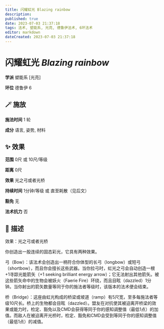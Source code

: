 ```yaml
---
title: 闪耀虹光 Blazing rainbow
description: 
published: true
date: 2023-07-03 21:37:18
tags: 法术, 塑能系, 光亮, 德鲁伊法术, 6环法术
editor: markdown
dateCreated: 2023-07-03 21:37:18
---
```


# **闪耀虹光** *Blazing rainbow*

**学派** 塑能系 \[光亮\] 

**环位** 德鲁伊 6

## 🪄 施放

**施法时间** 1 轮

**成分** 语言, 姿势, 材料

## ✨ 效果  

**范围** 0尺 或 10尺/等级

**距离** 0尺 

**效果** 光之弓或者光桥 

**持续时间** 1分钟/等级 或 直至耗散（见后文） 

**豁免** 无

**法术抗力** 否

## 📖 描述

效果：光之弓或者光桥

你创造出一股连续的固态彩光，它具有两种效果。

弓（Bow）：该法术会创造出一柄符合你体型的长弓（longbow）或短弓（shortbow），而且你会擅长这些武器。当你拉弓时，虹光之弓会自动创造一根+1寻踪光能箭矢（+1 seeking brilliant energy arrow）；它无法射出其他箭矢。被这些箭矢命中的生物会被妖火（Faerie Fire）环绕，而且目眩（dazzled）1分钟。当你射出的箭矢数量等同于你的施法者等级时，该版本的法术便会结束。

桥（Bridge）：这座由虹光构成的桥梁或坡道（ramp）有5尺宽，至多每施法者等级10尺长。桥上的生物都会目眩（dazzled）。盟友在对抗使其被迫离开桥梁的效果或能力时，检定、豁免以及CMD会获得等同于你的感知调整值（最低1点）的加值。而敌人在被迫离开光桥时，检定、豁免和CMD会受到等同于你的感知调整值（最低1点）的减值。
    